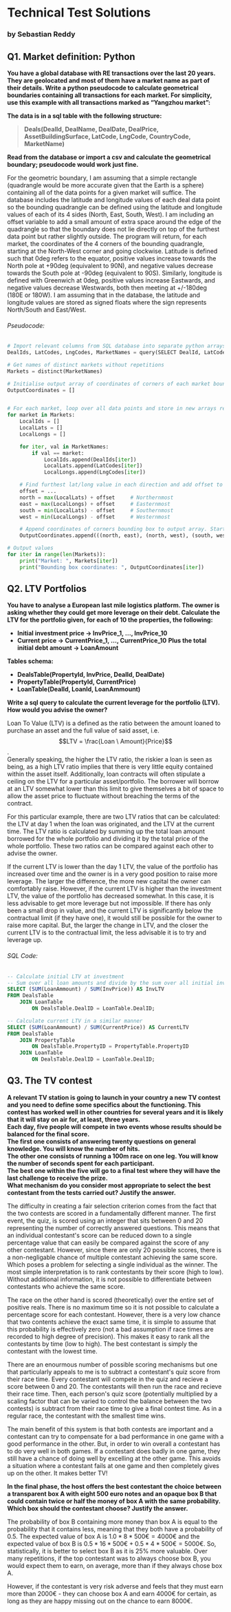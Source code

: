 # Technical Test Solutions
### by Sebastian Reddy

## Q1. Market definition: Python
**You have a global database with RE transactions over the last 20 years. They are geolocated and most of them have a market name as part of their details.
Write a python pseudocode to calculate geometrical boundaries containing all transactions for each market. For simplicity, use this example with all transactions marked as “Yangzhou market”:**

**The data is in a sql table with the following structure:**  
>**Deals(DealId, DealName, DealDate, DealPrice, AssetBuildingSurface, LatCode, LngCode, CountryCode, MarketName)**

**Read from the database or import a csv and calculate the geometrical boundary; pseudocode would work just fine.**

For the geometric boundary, I am assuming that a simple rectangle (quadrangle would be more accurate given that the Earth is a sphere) containing all of the data points for a given market will suffice. The database includes the latitude and longitude values of each deal data point so the bounding quadrangle can be defined using the latitude and longitude values of each of its 4 sides (North, East, South, West). I am including an offset variable to add a small amount of extra space around the edge of the quadrangle so that the boundary does not lie directly on top of the furthest data point but rather slightly outside. The program will return, for each market, the coordinates of the 4 corners of the bounding quadrangle, starting at the North-West corner and going clockwise. Latitude is defined such that 0deg refers to the equator, positive values increase towards the North pole at +90deg (equivalent to 90N), and negative values decrease towards the South pole at -90deg (equivalent to 90S). Similarly, longitude is defined with Greenwich at 0deg, positive values increase Eastwards, and negative values decrease Westwards, both then meeting at +/-180deg (180E or 180W). I am assuming that in the database, the latitude and longitude values are stored as signed floats where the sign represents North/South and East/West.

###### Pseudocode:
```Python
# Import relevant columns from SQL database into separate python arrays
DealIds, LatCodes, LngCodes, MarketNames = query(SELECT DealId, LatCode, LngCode, MarketName FROM Deals)

# Get names of distinct markets without repetitions
Markets = distinct(MarketNames)

# Initialise output array of coordinates of corners of each market bounding box
OutputCoordinates = []


# For each market, loop over all data points and store in new arrays relevant (local) data points (i.e. those inside that market)
for market in Markets:
	LocalIds = []
	LocalLats = []
	LocalLongs = []

	for iter, val in MarketNames:
		if val == market:
			LocalIds.append(DealIds[iter])
			LocalLats.append(LatCodes[iter])
			LocalLongs.append(LngCodes[iter])

	# Find furthest lat/long value in each direction and add offset to get coordinates of each boundary
	offset = ...
	north = max(LocalLats) + offset		# Northernmost
	east = max(LocalLongs) + offset		# Easternmost
	south = min(LocalLats) - offset		# Southernmost
	west = min(LocalLongs) - offset		# Westernmost

	# Append coordinates of corners bounding box to output array. Starts in North-East corner and moves clockwise
	OutputCoordinates.append(((north, east), (north, west), (south, west), (south, east)))

# Output values
for iter in range(len(Markets)):
	print("Market: ", Markets[iter])
	print("Bounding box coordinates: ", OutputCoordinates[iter])


```


## Q2. LTV Portfolios
**You have to analyse a European last mile logistics platform. The owner is asking whether they could get more leverage on their debt. Calculate the LTV for the portfolio given, for each of 10 the properties, the following:**
- **Initial investment price -> InvPrice_1, …, InvPrice_10**
- **Current price -> CurrentPrice_1, …, CurrentPrice_10**
**Plus the total initial debt amount -> LoanAmount**

**Tables schema:**  
- **DealsTable(PropertyId, InvPrice, DealId, DealDate)**
- **PropertyTable(PropertyId, CurrentPrice)** 
- **LoanTable(DealId, LoanId, LoanAmmount)**

**Write a sql query to calculate the current leverage for the portfolio (LTV). How would you advise the owner?**

Loan To Value (LTV) is a defined as the ratio between the amount loaned to purchase an asset and the full value of said asset, i.e. $$LTV = \frac{Loan \ Amount}{Price}$$.  
Generally speaking, the higher the LTV ratio, the riskier a loan is seen as being, as a high LTV ratio implies that there is very little equity contained within the asset itself. Additionally, loan contracts will often stipulate a ceiling on the LTV for a particular asset/portfolio. The borrower will borrow at an LTV somewhat lower than this limit to give themselves a bit of space to allow the asset price to fluctuate without breaching the terms of the contract.  

For this particular example, there are two LTV ratios that can be calculated: the LTV at day 1 when the loan was originated, and the LTV at the current time. The LTV ratio is calculated by summing up the total loan amount borrowed for the whole portfolio and dividing it by the total price of the whole portfolio. These two ratios can be compared against each other to advise the owner.  

If the current LTV is lower than the day 1 LTV, the value of the portfolio has increased over time and the owner is in a very good position to raise more leverage. The larger the difference, the more new capital the owner can comfortably raise. However, if the current LTV is higher than the investment LTV, the value of the portfolio has decreased somewhat. In this case, it is less advisable to get more leverage but not impossible. If there has only been a small drop in value, and the current LTV is significantly below the contractual limit (if they have one), it would still be possible for the owner to raise more capital. But, the larger the change in LTV, and the closer the current LTV is to the contractual limit, the less advisable it is to try and leverage up.

###### SQL Code:
```SQL
-- Calculate initial LTV at investment
-- Sum over all loan amounts and divide by the sum over all initial investment prices
SELECT (SUM(LoanAmmount) / SUM(InvPrice)) AS InvLTV
FROM DealsTable
	JOIN LoanTable
		ON DealsTable.DealID = LoanTable.DealID;

-- Calculate current LTV in a similar manner
SELECT (SUM(LoanAmmount) / SUM(CurrentPrice)) AS CurrentLTV
FROM DealsTable
	JOIN PropertyTable
		ON DealsTable.PropertyID = PropertyTable.PropertyID
	JOIN LoanTable
		ON DealsTable.DealID = LoanTable.DealID;
```

## Q3. The TV contest
**A relevant TV station is going to launch in your country a new TV contest and you need to define some specifics about the functioning. This contest has worked well in other countries for several years and it is likely that it will stay on air for, at least, three years.  
Each day, five people will compete in two events whose results should be balanced for the final score.  
The first one consists of answering twenty questions on general knowledge. You will know the number of hits.  
The other one consists of running a 100m race on one leg. You will know the number of seconds spent for each participant.  
The best one within the five will go to a final test where they will have the last challenge to receive the prize.  
What mechanism do you consider most appropriate to select the best contestant from the tests carried out? Justify the answer.**

The difficulty in creating a fair selection criterion comes from the fact that the two contests are scored in a fundamentally different manner. The first event, the quiz, is scored using an integer that sits between 0 and 20 representing the number of correctly answered questions. This means that an individual contestant's score can be reduced down to a single percentage value that can easily be compared against the score of any other contestant. However, since there are only 20 possible scores, there is a non-negligable chance of multiple contestant achieving the same score. Which poses a problem for selecting a single individual as the winner. The most simple interpretation is to rank contestants by their score (high to low). Without additional information, it is not possible to differentiate between contestants who achieve the same score.

The race on the other hand is scored (theoretically) over the entire set of positive reals. There is no maximum time so it is not possible to calculate a percentage score for each contestant. However, there is a very low chance that two contents achieve the exact same time, it is simple to assume that this probability is effectively zero (not a bad assumption if race times are recorded to high degree of precision). This makes it easy to rank all the contestants by time (low to high). The best contestant is simply the contestant with the lowest time.

There are an enourmous number of possible scoring mechanisms but one that particularly appeals to me is to subtract a contestant's quiz score from their race time. Every contestant will compete in the quiz and recieve a score between 0 and 20. The contestants will then run the race and recieve their race time. Then, each person's quiz score (potentially multiplied by a scaling factor that can be varied to control the balance between the two contests) is subtract from their race time to give a final contest time. As in a regular race, the contestant with the smallest time wins.

The main benefit of this system is that both contests are important and a contestant can try to compensate for a bad performance in one game with a good performance in the other. But, in order to win overall a contestant has to do very well in both games. If a contestant does badly in one game, they still have a chance of doing well by excelling at the other game. This avoids a situation where a contestant fails at one game and then completely gives up on the other. It makes better TV!

**In the final phase, the host offers the best contestant the choice between a transparent box A with eight 500 euro notes and an opaque box B that could contain twice or half the money of box A with the same probability.  
Which box should the contestant choose? Justify the answer.**

The probability of box B containing more money than box A is equal to the probability that it contains less, meaning that they both have a probability of 0.5. The expected value of box A is $1.0 * 8 * 500€ = 4000€$ and the expected value of box B is $0.5 * 16 * 500€ + 0.5 * 4 * 500€ = 5000€$. So, statistically, it is better to select box B as it is 25% more valuable. Over many repetitions, if the top contestant was to always choose box B, you would expect them to earn, on average, more than if they always chose box A.

However, if the contestant is very risk adverse and feels that they must earn more than 2000€ - they can choose box A and earn 4000€ for certain, as long as they are happy missing out on the chance to earn 8000€.















